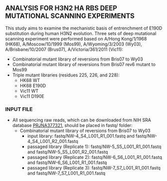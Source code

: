 ## ANALYSIS FOR H3N2 HA RBS DEEP MUTATIONAL SCANNING EXPERIMENTS
This study aims to examine the mechanistic basis of entrenchment of E190D substitution during human H3N2 evolution. Three sets of deep mutational scanning experiment were performed based on A/Hong Kong/1/1968 (HK68), A/Moscow/10/1999 (Mos99), A/Wyoming/3/2003 (Wy03), A/Brisbane/10/2007 (Brus07), A/Victoria/361/2011 (Vic11):
  * Combinatorial mutant library of reversions from Bris07 to Wy03
  * Combinatorial mutant library of reversions from Bris07 rev6 mutant to Mos99
  * Triple mutant libraries (residues 225, 226, and 228):
    * HK68 WT
    * HK68 E190D
    * Vic11 WT
    * Vic11 D190E

### INPUT FILE
* All sequencing raw reads, which can be downloaded from NIH SRA database [PRJNA377321](https://www.ncbi.nlm.nih.gov/bioproject/PRJNA377321), should be placed in fastq/ folder:
  * Combinatorial mutant library of reversions from Bris07 to Wy03
    * input library: fastq/NW-4\_S4\_L001\_R1\_001.fastq and fastq/NW-4\_S4\_L001\_R2\_001.fastq
    * passaged library (Replicate 1): fastq/NW-5\_S5\_L001\_R1\_001.fastq and fastq/NW-5\_S5\_L001\_R2\_001.fastq
    * passaged library (Replicate 2): fastq/NW-6\_S6\_L001\_R1\_001.fastq and fastq/NW-6\_S6\_L001\_R1\_001.fastq
    * passaged library (Replicate 3): fastq/NW-7\_S7\_L001\_R1\_001.fastq and fastq/NW-7\_S7\_L001\_R1\_001.fastq
